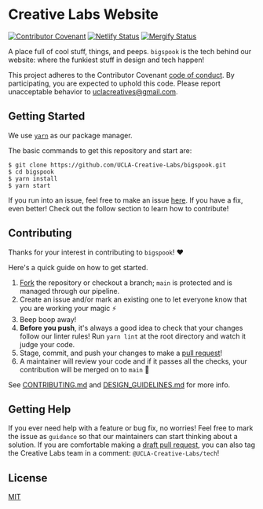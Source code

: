 # Creative Labs Website
[![Contributor Covenant](https://img.shields.io/badge/Contributor%20Covenant-v2.0%20adopted-ff69b4.svg)](code_of_conduct.md)
[![Netlify Status](https://api.netlify.com/api/v1/badges/5cefdb30-4f2d-44d7-96ec-e9cf2fcdb961/deploy-status)](https://app.netlify.com/sites/creative-labs-new-website/deploys)
[![Mergify Status][mergify-status]][mergify]

[mergify]: https://mergify.io
[mergify-status]: https://img.shields.io/endpoint.svg?url=https://gh.mergify.io/badges/UCLA-Creative-Labs/bigspook&style=flat

A place full of cool stuff, things, and peeps. `bigspook` is the tech behind our website: where the funkiest stuff in design and tech happen!

This project adheres to the Contributor Covenant [code of conduct](CODE_OF_CONDUCT.md). By participating, you are 
expected to uphold this code. Please report unacceptable behavior to uclacreatives@gmail.com.

## Getting Started

We use [`yarn`](https://classic.yarnpkg.com/en/docs/install#mac-stable) as our package manager.

The basic commands to get this repository and start are:

```
$ git clone https://github.com/UCLA-Creative-Labs/bigspook.git
$ cd bigspook
$ yarn install
$ yarn start
```

If you run into an issue, feel free to make an issue [here](https://github.com/UCLA-Creative-Labs/bigspook/issues). If you have a fix, even better! Check out the follow section to learn how to contribute!

## Contributing

Thanks for your interest in contributing to `bigspook`! ❤️

Here's a quick guide on how to get started.

1. [Fork](https://docs.github.com/en/github/getting-started-with-github/fork-a-repo) the repository or checkout a branch; `main` is protected and is managed through our pipeline.
2. Create an issue and/or mark an existing one to let everyone know that you are working your magic ⚡️
3. Beep boop away!
4. **Before you push**, it's always a good idea to check that your changes follow our linter rules! Run `yarn lint` at the root directory and watch it judge your code. 
5. Stage, commit, and push your changes to make a [pull request](https://github.com/UCLA-Creative-Labs/bigspook/pulls)!
6. A maintainer will review your code and if it passes all the checks, your contribution will be merged on to `main` 🥳

See [CONTRIBUTING.md](CONTRIBUTING.md) and [DESIGN_GUIDELINES.md](DESIGN_GUIDELINES.md) for more info.

## Getting Help

If you ever need help with a feature or bug fix, no worries! Feel free to mark the issue as `guidance` so that our maintainers can start thinking about a solution. If you are comfortable making a [draft pull request](https://docs.github.com/en/github/collaborating-with-issues-and-pull-requests/changing-the-stage-of-a-pull-request), you can also tag the Creative Labs team in a comment: `@UCLA-Creative-Labs/tech`!

## License

[MIT](LICENSE.md)
